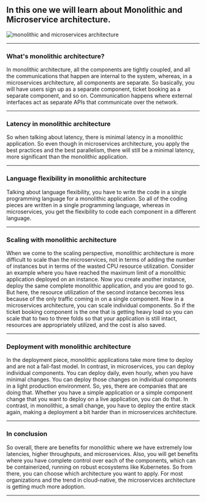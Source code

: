 <h2>In this one we will learn about Monolithic and Microservice architecture.</h2>
<img src="https://appinventiv.com/wp-content/uploads/sites/1/2019/10/Microservices-vs-Monolithic-Architecture-Advantages-and-Disadvantages-1.png" alt ="monolithic and microservices architecture"><hr>


<h3>What's monolithic architecture?</h3>
In monolithic architecture, all the components are tightly coupled, and all the communications that happen are internal to the system, whereas, in a microservices architecture, all components are separate. So basically, you will have users sign up as a separate component, ticket booking as a separate component, and so on. Communication happens where external interfaces act as separate APIs that communicate over the network.
<hr>

<h3>Latency in monolithic architecture</h3>
So when talking about latency, there is minimal latency in a monolithic application. So even though in microservices architecture, you apply the best practices and the best parallelism, there will still be a minimal latency, more significant than the monolithic application.
<hr>

<h3>Language flexibility in monolithic architecture</h3>
Talking about language flexibility, you have to write the code in a single programming language for a monolithic application. So all of the coding pieces are written in a single programming language, whereas in microservices, you get the flexibility to code each component in a different language.
<hr>

<h3>Scaling with monolithic architecture</h3>
When we come to the scaling perspective, monolithic architecture is more difficult to scale than the microservices, not in terms of adding the number of instances but in terms of the wasted CPU resource utilization. Consider an example where you have reached the maximum limit of a monolithic application deployed on an instance. Now you create another instance, deploy the same complete monolithic application, and you are good to go. But here, the resource utilization of the second instance becomes less because of the only traffic coming in on a single component. Now in a microservices architecture, you can scale individual components. So if the ticket booking component is the one that is getting heavy load so you can scale that to two to three folds so that your application is still intact, resources are appropriately utilized, and the cost is also saved.
<hr>

<h3>Deployment with monolithic architecture</h3>
In the deployment piece, monolithic applications take more time to deploy and are not a fail-fast model. In contrast, in microservices, you can deploy individual components. You can deploy daily, even hourly, when you have minimal changes. You can deploy those changes on individual components in a light production environment. So, yes, there are companies that are doing that. Whether you have a simple application or a simple component change that you want to deploy on a live application, you can do that. In contrast, in monolithic, a small change, you have to deploy the entire stack again, making a deployment a bit harder than in microservices architecture.
<hr>

<h3>In conclusion</h3>
So overall, there are benefits for monolithic where we have extremely low latencies, higher throughputs, and microservices. Also, you will get benefits where you have complete control over each of the components, which can be containerized, running on robust ecosystems like Kubernetes. So from there, you can choose which architecture you want to apply. For most organizations and the trend in cloud-native, the microservices architecture is getting much more adoption.
<hr>


